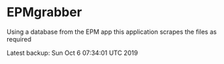 # EPMgrabber
Using a database from the EPM app this application scrapes the files as required


Latest backup: Sun Oct 6 07:34:01 UTC 2019
